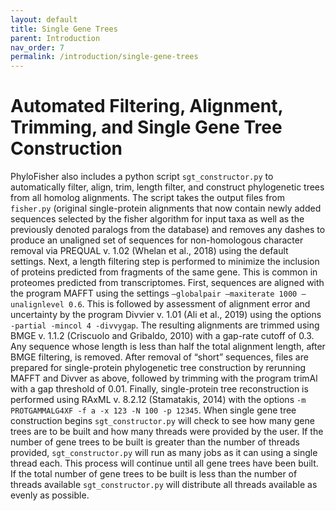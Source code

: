 ```yaml
--- 
layout: default
title: Single Gene Trees
parent: Introduction
nav_order: 7
permalink: /introduction/single-gene-trees
---
```


# Automated Filtering, Alignment, Trimming, and Single Gene Tree Construction

PhyloFisher also includes a python script `sgt_constructor.py` to automatically filter, align, trim, length filter, and construct phylogenetic trees from all homolog alignments. The script takes the output files from `fisher.py` (original single-protein alignments that now contain newly added sequences selected by the fisher algorithm for input taxa as well as the previously denoted paralogs from the database) and removes any dashes to produce an unaligned set of sequences for non-homologous character removal via PREQUAL v. 1.02 (Whelan et al., 2018) using the default settings. Next, a length filtering step is performed to minimize the inclusion of proteins predicted from fragments of the same gene. This is common in proteomes predicted from transcriptomes. First, sequences are aligned with the program MAFFT using the settings `–globalpair –maxiterate 1000 –unalignlevel 0.6`. This is followed by assessment of alignment error and uncertainty by the program Divvier v. 1.01 (Ali et al., 2019) using the options `-partial -mincol 4 -divvygap`. The resulting alignments are trimmed using BMGE v. 1.1.2 (Criscuolo and Gribaldo, 2010) with a gap-rate cutoff of 0.3. Any sequence whose length is less than half the total alignment length, after BMGE filtering, is removed. After removal of “short” sequences, files are prepared for single-protein phylogenetic tree construction by rerunning MAFFT and Divver as above, followed by trimming with the program trimAl with a gap threshold of 0.01. Finally, single-protein tree reconstruction is performed using RAxML v. 8.2.12 (Stamatakis, 2014) with the options `-m PROTGAMMALG4XF -f a -x 123 -N 100 -p 12345`. When single gene tree construction begins `sgt_constructor.py` will check to see how many gene trees are to be built and how many threads were provided by the user. If the number of gene trees to be built is greater than the number of threads provided, `sgt_constructor.py` will run as many jobs as it can using a single thread each. This process will continue until all gene trees have been built. If the total number of gene trees to be built is less than the number of threads available `sgt_constructor.py` will distribute all threads available as evenly as possible.